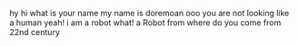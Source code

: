 hy
hi
what is your name 
my name is doremoan
ooo you are not looking like a human 
yeah! i am a robot 
what! a Robot from where do you come 
from 22nd century
